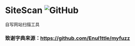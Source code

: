 # SiteScan ![GitHub](https://img.shields.io/github/license/funkpopo/SiteScan)
 自写网站扫描工具


### 致谢字典来源：https://github.com/Enul1ttle/myfuzz
